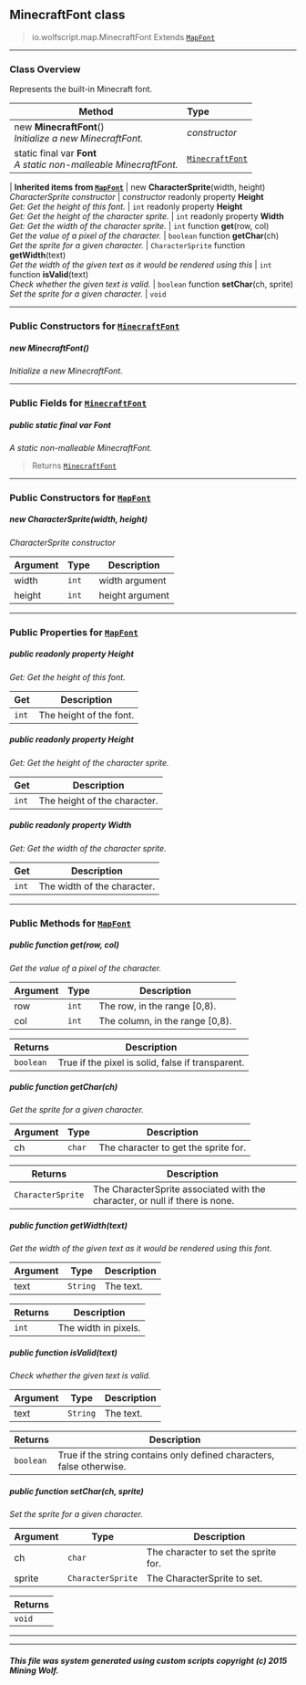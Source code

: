## MinecraftFont __class__

>io.wolfscript.map.MinecraftFont
>Extends [`MapFont`](MapFont.md)

---

### Class Overview

Represents the built-in Minecraft font.

Method | Type   
--- | :--- 
new __MinecraftFont__() <br> _Initialize a new MinecraftFont._ | _constructor_
static final var __Font__ <br> _A static non-malleable MinecraftFont._ | [`MinecraftFont`](MinecraftFont.md)
 |
__Inherited items from [`MapFont`](MapFont.md)__ |
new __CharacterSprite__(width, height) <br> _CharacterSprite constructor_ | _constructor_
 readonly property __Height__ <br> _Get: Get the height of this font._ | `int`
 readonly property __Height__ <br> _Get: Get the height of the character sprite._ | `int`
 readonly property __Width__ <br> _Get: Get the width of the character sprite._ | `int`
 function __get__(row, col) <br> _Get the value of a pixel of the character._ | `boolean`
 function __getChar__(ch) <br> _Get the sprite for a given character._ | `CharacterSprite`
 function __getWidth__(text) <br> _Get the width of the given text as it would be rendered using this_ | `int`
 function __isValid__(text) <br> _Check whether the given text is valid._ | `boolean`
 function __setChar__(ch, sprite) <br> _Set the sprite for a given character._ | `void`





---

### Public Constructors for [`MinecraftFont`](MinecraftFont.md)

##### <a id='minecraftfont'></a>new __MinecraftFont__() 

_Initialize a new MinecraftFont._


---

### Public Fields for [`MinecraftFont`](MinecraftFont.md)

##### <a id='font'></a>public static final var __Font__

_A static non-malleable MinecraftFont._

>Returns
>  [`MinecraftFont`](MinecraftFont.md)

---
### Public Constructors for [`MapFont`](MapFont.md)

##### <a id='charactersprite'></a>new __CharacterSprite__(width, height) 

_CharacterSprite constructor_

Argument | Type | Description  
--- | --- | --- 
width | `int` | width argument
height | `int` | height argument

---

### Public Properties for [`MapFont`](MapFont.md)

##### <a id='height'></a>public  readonly property __Height__

_Get: Get the height of this font._

Get | Description
--- | --- 
`int` | The height of the font.



##### <a id='height'></a>public  readonly property __Height__

_Get: Get the height of the character sprite._

Get | Description
--- | --- 
`int` | The height of the character.



##### <a id='width'></a>public  readonly property __Width__

_Get: Get the width of the character sprite._

Get | Description
--- | --- 
`int` | The width of the character.



---

### Public Methods for [`MapFont`](MapFont.md)

##### <a id='get'></a>public  function __get__(row, col)

_Get the value of a pixel of the character._

Argument | Type | Description  
--- | --- | --- 
row | `int` | The row, in the range [0,8).
col | `int` | The column, in the range [0,8).

Returns | Description
--- | --- 
`boolean` | True if the pixel is solid, false if transparent.


##### <a id='getchar'></a>public  function __getChar__(ch)

_Get the sprite for a given character._

Argument | Type | Description  
--- | --- | --- 
ch | `char` | The character to get the sprite for.

Returns | Description
--- | --- 
`CharacterSprite` | The CharacterSprite associated with the character, or null if there is none.


##### <a id='getwidth'></a>public  function __getWidth__(text)

_Get the width of the given text as it would be rendered using this font._

Argument | Type | Description  
--- | --- | --- 
text | `String` | The text.

Returns | Description
--- | --- 
`int` | The width in pixels.


##### <a id='isvalid'></a>public  function __isValid__(text)

_Check whether the given text is valid._

Argument | Type | Description  
--- | --- | --- 
text | `String` | The text.

Returns | Description
--- | --- 
`boolean` | True if the string contains only defined characters, false otherwise.


##### <a id='setchar'></a>public  function __setChar__(ch, sprite)

_Set the sprite for a given character._

Argument | Type | Description  
--- | --- | --- 
ch | `char` | The character to set the sprite for.
sprite | `CharacterSprite` | The CharacterSprite to set.

Returns | 
--- | 
`void` |


---


---


##### This file was system generated using custom scripts copyright (c) 2015 Mining Wolf.
	

